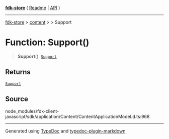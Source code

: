 [**fdk-store**](../../../README.md) ( [Readme](../../../README.md) \| [API](../../../API.md) )

---

[fdk-store](../../../API.md) > [content](../../README.md) > [<internal>](../README.md) > Support

# Function: Support()

> **Support**(): [`Support`](../type-aliases/type-alias.Support.md)

## Returns

[`Support`](../type-aliases/type-alias.Support.md)

## Source

node_modules/fdk-client-javascript/sdk/application/Content/ContentApplicationModel.d.ts:968

---

Generated using [TypeDoc](https://typedoc.org/) and [typedoc-plugin-markdown](https://www.npmjs.com/package/typedoc-plugin-markdown)
